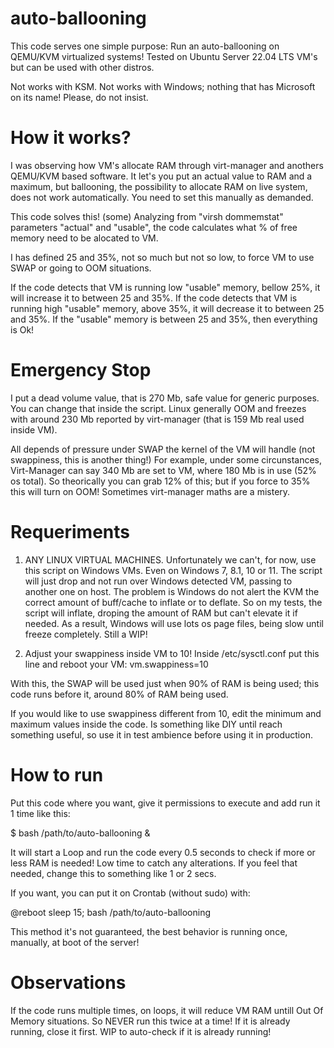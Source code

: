 # auto-ballooning

This code serves one simple purpose: 
Run an auto-ballooning on QEMU/KVM virtualized systems!
Tested on Ubuntu Server 22.04 LTS VM's but can be used with other distros.

Not works with KSM.
Not works with Windows; nothing that has Microsoft on its name! Please, do not insist.

# How it works?

I was observing how VM's allocate RAM through virt-manager and anothers QEMU/KVM based software.
It let's you put an actual value to RAM and a maximum, but ballooning, the possibility to allocate RAM on live system, does not work automatically.
You need to set this manually as demanded.

This code solves this! (some)
Analyzing from "virsh dommemstat" parameters "actual" and "usable", the code calculates what % of free memory need to be alocated to VM.

I has defined 25 and 35%, not so much but not so low, to force VM to use SWAP or going to OOM situations.

If the code detects that VM is running low "usable" memory, bellow 25%, it will increase it to between 25 and 35%.
If the code detects that VM is running high "usable" memory, above 35%, it will decrease it to between 25 and 35%.
If the "usable" memory is between 25 and 35%, then everything is Ok!

# Emergency Stop

I put a dead volume value, that is 270 Mb, safe value for generic purposes. You can change that inside the script.
Linux generally OOM and freezes with around 230 Mb reported by virt-manager (that is 159 Mb real used inside VM).

All depends of pressure under SWAP the kernel of the VM will handle (not swappiness, this is another thing!)
For example, under some circunstances, Virt-Manager can say 340 Mb are set to VM, where 180 Mb is in use (52% os total).
So theorically you can grab 12% of this; but if you force to 35% this will turn on OOM! Sometimes virt-manager maths are a mistery.

# Requeriments

1) ANY LINUX VIRTUAL MACHINES.
Unfortunately we can't, for now, use this script on Windows VMs. Even on Windows 7, 8.1, 10 or 11.
The script will just drop and not run over Windows detected VM, passing to another one on host.
The problem is Windows do not alert the KVM the correct amount of buff/cache to inflate or to deflate.
So on my tests, the script will inflate, droping the amount of RAM but can't elevate it if needed. 
As a result, Windows will use lots os page files, being slow until freeze completely.
Still a WIP!

2) Adjust your swappiness inside VM to 10!
Inside /etc/sysctl.conf put this line and reboot your VM:
vm.swappiness=10

With this, the SWAP will be used just when 90% of RAM is being used; this code runs before it, around 80% of RAM being used.

If you would like to use swappiness different from 10, edit the minimum and maximum values inside the code.
Is something like DIY until reach something useful, so use it in test ambience before using it in production.

# How to run

Put this code where you want, give it permissions to execute and add run it 1 time like this:

$ bash /path/to/auto-ballooning &

It will start a Loop and run the code every 0.5 seconds to check if more or less RAM is needed!
Low time to catch any alterations. If you feel that needed, change this to something like 1 or 2 secs.

If you want, you can put it on Crontab (without sudo) with:

@reboot sleep 15; bash /path/to/auto-ballooning

This method it's not guaranteed, the best behavior is running once, manually, at boot of the server!

# Observations

If the code runs multiple times, on loops, it will reduce VM RAM untill Out Of Memory situations.
So NEVER run this twice at a time! If it is already running, close it first.
WIP to auto-check if it is already running!
